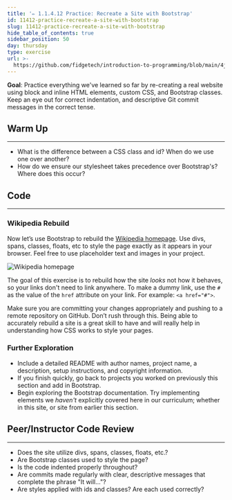 ```yaml
---
title: '✏️ 1.1.4.12 Practice: Recreate a Site with Bootstrap'
id: 11412-practice-recreate-a-site-with-bootstrap
slug: 11412-practice-recreate-a-site-with-bootstrap
hide_table_of_contents: true
sidebar_position: 50
day: thursday
type: exercise
url: >-
  https://github.com/fidgetech/introduction-to-programming/blob/main/4j_classwork_practice_recreate_a_site_with_bootstrap.md
---
```


**Goal**: Practice everything we've learned so far by re-creating a real website using block and inline HTML elements, custom CSS, and Bootstrap classes.  Keep an eye out for correct indentation, and descriptive Git commit messages in the correct tense.  

## Warm Up
---

* What is the difference between a CSS class and id? When do we use one over another?
* How do we ensure our stylesheet takes precedence over Bootstrap's? Where does this occur?

## Code
---

### Wikipedia Rebuild

Now let’s use Bootstrap to rebuild the [Wikipedia homepage](https://en.wikipedia.org). Use divs, spans, classes, floats, etc to style the page exactly as it appears in your browser. Feel free to use placeholder text and images in your project.

![Wikipedia homepage](https://learnhowtoprogram.s3.us-west-2.amazonaws.com/INTRO/week1-html-css/wikipedia.png)

The goal of this exercise is to rebuild how the site _looks_ not how it behaves, so your links don't need to link anywhere. To make a dummy link, use the `#` as the value of the `href` attribute on your link. For example: `<a href="#">`.

Make sure you are committing your changes appropriately and pushing to a remote repository on GitHub. Don’t rush through this. Being able to accurately rebuild a site is a great skill to have and will really help in understanding how CSS works to style your pages.

### Further Exploration

*  Include a detailed README with author names, project name, a description, setup instructions, and copyright information.
*  If you finish quickly, go back to projects you worked on previously this section and add in Bootstrap.
* Begin exploring the Bootstrap documentation. Try implementing elements we _haven't_ explicitly covered here in our curriculum; whether in this site, or site from earlier this section.

## Peer/Instructor Code Review
---

* Does the site utilize divs, spans, classes, floats, etc.?
* Are Bootstrap classes used to style the page?
* Is the code indented properly throughout?
* Are commits made regularly with clear, descriptive messages that complete the phrase "It will..."?
* Are styles applied with ids and classes? Are each used correctly? 
